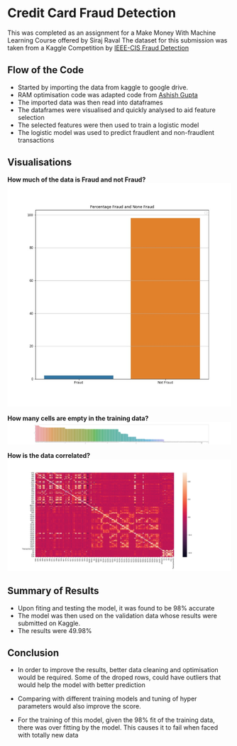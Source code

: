 # **Credit Card Fraud Detection**
This was completed as an assignment for a Make Money With Machine Learning Course offered by Siraj Raval
The dataset for this submission was taken from a Kaggle Competition by [IEEE-CIS Fraud Detection](https://www.kaggle.com/c/ieee-fraud-detection/overview)

## Flow of the Code

- Started by importing the data from kaggle to google drive. 
- RAM optimisation code was adapted code from [Ashish Gupta](https://github.com/RoyMachineLearning)
- The imported data was then read into dataframes
- The dataframes were visualised and quickly analysed to aid feature selection
- The selected features were then used to train a logistic model
- The logistic model was used to predict fraudlent and non-fraudlent transactions

## Visualisations
**How much of the data is Fraud and not Fraud?**
![Fraud barplot](https://github.com/jonokay1/MakeMoneyWithMachineLearning/blob/master/Week%203/Images/FraudinTraining.jpg)

**How many cells are empty in the training data?**
![Empty Cells barplot](https://github.com/jonokay1/MakeMoneyWithMachineLearning/blob/master/Week%203/Images/NaNTraining.jpg)

**How is the data correlated?**
![Correlation Image](https://github.com/jonokay1/MakeMoneyWithMachineLearning/blob/master/Week%203/Images/CorrTraining.jpg)


## Summary of Results
- Upon fiting and testing the model, it was found to be 98% accurate
- The model was then used on the validation data whose results were submitted on Kaggle. 
- The results were 49.98%

## Conclusion
- In order to improve the results, better data cleaning and optimisation would be required. Some of the droped rows, could have outliers that would help the model with better prediction

- Comparing with different training models and tuning of hyper parameters would also improve the score.

- For the training of this model, given the 98% fit of the training data, there was over fitting by the model. This causes it to fail when faced with totally new data
